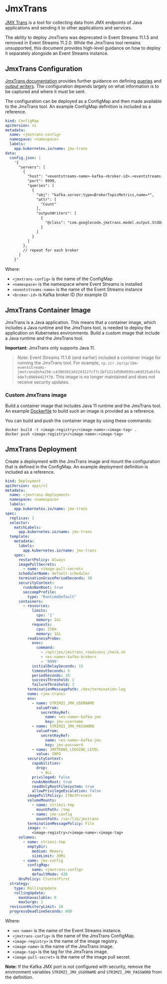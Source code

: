 # JmxTrans

[JMX Trans](https://github.com/jmxtrans/jmxtrans) is a tool for collecting data from JMX endpoints of Java applications and sending it to other applications and services. 

The ability to deploy JmxTrans was deprecated in Event Streams 11.1.5 and removed in Event Streams 11.2.0. While the JmxTrans tool remains unsupported, this document provides high-level guidance on how to deploy it separately alongside an Event Streams instance.

## JmxTrans Configuration

[JmxTrans documentation](https://github.com/jmxtrans/jmxtrans/wiki) provides further guidance on defining [queries](https://github.com/jmxtrans/jmxtrans/wiki/Queries) and [output writers](https://github.com/jmxtrans/jmxtrans/wiki/OutputWriters). The configuration depends largely on what information is to be captured and where it must be sent. 

The configuration can be deployed as a ConfigMap and then made available to the JmxTrans tool. An example ConfigMap definition is included as a reference. 


```yaml
kind: ConfigMap
apiVersion: v1
metadata:
  name: <jmxtrans-config>
  namespace: <namespace>
  labels:
    app.kubernetes.io/name: jmx-trans
data:
  config.json: |
    '{
      "servers": [
        {
          "host": "<eventstreams-name>-kafka-<broker-id>.<eventstreams-name>-kafka-brokers",
          "port": 9999,
          "queries": [
            {
              "obj": "kafka.server:type=BrokerTopicMetrics,name=*",
              "attr": [
                "Count"
              ],
              "outputWriters": [
                {
                  "@class": "com.googlecode.jmxtrans.model.output.StdOutWriter"
                }
              ]
            }
          ]
        },
        // repeat for each broker
      ]
    }'
```

Where:
- `<jmxtrans-config>` is the name of the ConfigMap
- `<namespace>` is the namespace where Event Streams is installed
- `<eventstreams-name>` is the name of the Event Streams instance
- `<broker-id>` is Kafka broker ID (for example 0) 


## JmxTrans Container Image

JmxTrans is a Java application. This means that a container image, which includes a Java runtime and the JmxTrans tool, is needed to deploy the application on Kubernetes environments. Build a custom image that include a Java runtime and the JmxTrans tool.

**Important:** JmxTrans only supports Java 11.

> Note: Event Streams 11.1.6 (and earlier) included a container image for running the JmxTrans tool. For example, `cp.icr.io/cp/ibm-eventstreams-jmxtrans@sha256:c43965013d22d3227cf7c1bf1211d59b0595ce6d535ab3fab8e7c80694417f76`. This image is no longer maintained and does not receive security updates. 

### Custom JmxTrans image

Build a container image that includes Java 11 runtime and the JmxTrans tool. An example [Dockerfile](./Dockerfile) to build such an image is provided as a reference. 

You can build and push the container image by using these commands:  
```
docker build -t <image-registry>/<image-name>:<image-tag> .
docker push <image-registry>/<image-name>:<image-tag>
```

## JmxTrans Deployment

Create a deployment with the JmxTrans image and mount the configuration that is defined in the ConfigMap. An example deployment definition is included as a reference.

```yaml
kind: Deployment
apiVersion: apps/v1
metadata:
  name: <jmxtrans-deployment>
  namespace: <namespace>
  labels:
    app.kubernetes.io/name: jmx-trans
spec:
  replicas: 1
  selector:
    matchLabels:
      app.kubernetes.io/name: jmx-trans
  template:
    metadata:
      labels:
        app.kubernetes.io/name: jmx-trans
    spec:
      restartPolicy: Always
      imagePullSecrets:
        - name: <image-pull-secret>
      schedulerName: default-scheduler
      terminationGracePeriodSeconds: 30
      securityContext:
        runAsNonRoot: true
        seccompProfile:
          type: "RuntimeDefault"
      containers:
        - resources:
            limits:
              cpu: '1'
              memory: 1Gi
            requests:
              cpu: 250m
              memory: 1Gi
          readinessProbe:
            exec:
              command:
                - /opt/jmx/jmxtrans_readiness_check.sh
                - <es-name>-kafka-brokers
                - '9999'
            initialDelaySeconds: 15
            timeoutSeconds: 5
            periodSeconds: 10
            successThreshold: 1
            failureThreshold: 3
          terminationMessagePath: /dev/termination-log
          name: <jmx-trans>
          env:
            - name: STRIMZI_JMX_USERNAME
              valueFrom:
                secretKeyRef:
                  name: <es-name>-kafka-jmx
                  key: jmx-username
            - name: STRIMZI_JMX_PASSWORD
              valueFrom:
                secretKeyRef:
                  name: <es-name>-kafka-jmx
                  key: jmx-password
            - name: JMXTRANS_LOGGING_LEVEL
              value: INFO
          securityContext:
            capabilities:
              drop:
                - ALL
            privileged: false
            runAsNonRoot: true
            readOnlyRootFilesystem: true
            allowPrivilegeEscalation: false
          imagePullPolicy: IfNotPresent
          volumeMounts:
            - name: strimzi-tmp
              mountPath: /tmp
            - name: jmx-config
              mountPath: /var/lib/jmxtrans
          terminationMessagePolicy: File
          image: >-
            <image-registry>/<image-name>:<image-tag>
      volumes:
        - name: strimzi-tmp
          emptyDir:
            medium: Memory
            sizeLimit: 30Mi
        - name: jmx-config
          configMap:
            name: <jmxtrans-config>
            defaultMode: 420
      dnsPolicy: ClusterFirst
  strategy:
    type: RollingUpdate
    rollingUpdate:
      maxUnavailable: 0
      maxSurge: 1
  revisionHistoryLimit: 10
  progressDeadlineSeconds: 600
```

Where:
- `<es-name>` is the name of the Event Streams instance.
- `<jmxtrans-config>` is the name of the JmxTrans ConfigMap.
- `<image-registry>` is the name of the image registry.
- `<image-name>` is the name of the JmxTrans image.
- `<image-tag>` is the tag for the JmxTrans image.
- `<image-pull-secret>` is the name of the image pull secret.

**Note:** If the Kafka JMX port is not configured with security, remove the environment variables `STRIMZI_JMX_USERNAME` and `STRIMZI_JMX_PASSWORD` from the definition.